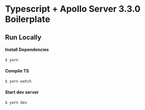 # Typescript + Apollo Server 3.3.0 Boilerplate

## Run Locally

#### Install Dependencies

```bash
$ yarn
```

#### Compile TS

```bash
$ yarn watch
```

#### Start dev server

```bash
$ yarn dev
```
